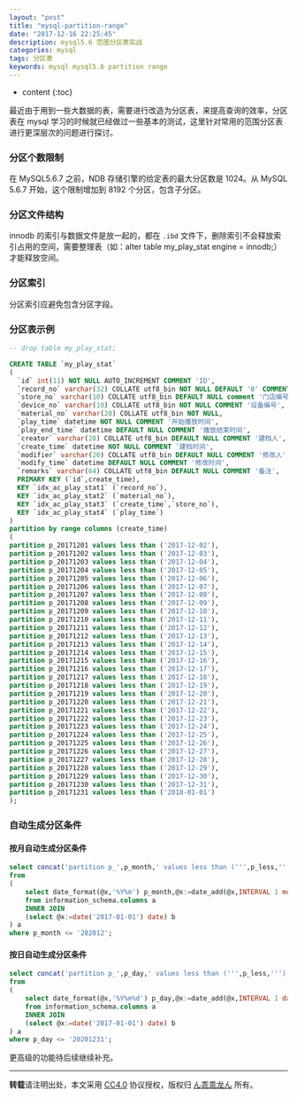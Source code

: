 ```yaml
---
layout: "post"
title: "mysql-partition-range"
date: "2017-12-16 22:25:45"
description: mysql5.6 范围分区表实战
categories: mysql
tags: 分区表
keywords: mysql mysql5.6 partition range
---
```


* content
{:toc}

最近由于用到一些大数据的表，需要进行改造为分区表，来提高查询的效率，分区表在 mysql 学习的时候就已经做过一些基本的测试，这里针对常用的范围分区表进行更深层次的问题进行探讨。




### 分区个数限制

在 MySQL5.6.7 之前，NDB 存储引擎的给定表的最大分区数是 1024。从 MySQL 5.6.7 开始，这个限制增加到 8192 个分区，包含子分区。

### 分区文件结构

innodb 的索引与数据文件是放一起的，都在 `.ibd` 文件下，删除索引不会释放索引占用的空间，需要整理表（如：alter table my_play_stat engine = innodb;）才能释放空间。

### 分区索引

分区索引应避免包含分区字段。

### 分区表示例

```sql
-- drop table my_play_stat;

CREATE TABLE `my_play_stat` 
(
  `id` int(11) NOT NULL AUTO_INCREMENT COMMENT 'ID',
  `record_no` varchar(32) COLLATE utf8_bin NOT NULL DEFAULT '0' COMMENT '播放流水',
  `store_no` varchar(10) COLLATE utf8_bin DEFAULT NULL comment '门店编号',
  `device_no` varchar(10) COLLATE utf8_bin NOT NULL COMMENT '设备编号',
  `material_no` varchar(20) COLLATE utf8_bin NOT NULL,
  `play_time` datetime NOT NULL COMMENT '开始播放时间',
  `play_end_time` datetime DEFAULT NULL COMMENT '播放结束时间',
  `creator` varchar(20) COLLATE utf8_bin DEFAULT NULL COMMENT '建档人',
  `create_time` datetime NOT NULL COMMENT '建档时间',
  `modifier` varchar(20) COLLATE utf8_bin DEFAULT NULL COMMENT '修改人',
  `modify_time` datetime DEFAULT NULL COMMENT '修改时间',
  `remarks` varchar(64) COLLATE utf8_bin DEFAULT NULL COMMENT '备注',
  PRIMARY KEY (`id`,create_time),
  KEY `idx_ac_play_stat1` (`record_no`),
  KEY `idx_ac_play_stat2` (`material_no`),
  KEY `idx_ac_play_stat3` (`create_time`,`store_no`),
  KEY `idx_ac_play_stat4` (`play_time`)
)
partition by range columns (create_time)
( 
partition p_20171201 values less than ('2017-12-02'),
partition p_20171202 values less than ('2017-12-03'),
partition p_20171203 values less than ('2017-12-04'),
partition p_20171204 values less than ('2017-12-05'),
partition p_20171205 values less than ('2017-12-06'),
partition p_20171206 values less than ('2017-12-07'),
partition p_20171207 values less than ('2017-12-08'),
partition p_20171208 values less than ('2017-12-09'),
partition p_20171209 values less than ('2017-12-10'),
partition p_20171210 values less than ('2017-12-11'),
partition p_20171211 values less than ('2017-12-12'),
partition p_20171212 values less than ('2017-12-13'),
partition p_20171213 values less than ('2017-12-14'),
partition p_20171214 values less than ('2017-12-15'),
partition p_20171215 values less than ('2017-12-16'),
partition p_20171216 values less than ('2017-12-17'),
partition p_20171217 values less than ('2017-12-18'),
partition p_20171218 values less than ('2017-12-19'),
partition p_20171219 values less than ('2017-12-20'),
partition p_20171220 values less than ('2017-12-21'),
partition p_20171221 values less than ('2017-12-22'),
partition p_20171222 values less than ('2017-12-23'),
partition p_20171223 values less than ('2017-12-24'),
partition p_20171224 values less than ('2017-12-25'),
partition p_20171225 values less than ('2017-12-26'),
partition p_20171226 values less than ('2017-12-27'),
partition p_20171227 values less than ('2017-12-28'),
partition p_20171228 values less than ('2017-12-29'),
partition p_20171229 values less than ('2017-12-30'),
partition p_20171230 values less than ('2017-12-31'),
partition p_20171231 values less than ('2018-01-01')
);
```

### 自动生成分区条件

#### 按月自动生成分区条件

```sql
select concat('partition p_',p_month,' values less than (''',p_less,'''),') script
from 
(
	select date_format(@x,'%Y%m') p_month,@x:=date_add(@x,INTERVAL 1 month) p_less
	from information_schema.columns a 
	INNER JOIN 
	(select @x:=date('2017-01-01') date) b
) a
where p_month <= '202012';
```

#### 按日自动生成分区条件

```sql
select concat('partition p_',p_day,' values less than (''',p_less,'''),') script
from 
(
	select date_format(@x,'%Y%m%d') p_day,@x:=date_add(@x,INTERVAL 1 day) p_less
	from information_schema.columns a 
	INNER JOIN 
	(select @x:=date('2017-01-01') date) b
) a
where p_day <= '20201231';
```

更高级的功能待后续继续补充。

---

**转载**请注明出处，本文采用 [CC4.0](http://creativecommons.org/licenses/by-nc-nd/4.0/) 协议授权，版权归 [ん乖乖龙ん](https://bjddd192.github.io) 所有。